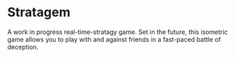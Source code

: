 # Stratagem

A work in progress real-time-stratagy game. Set in the future, this isometric game allows you to play with and against friends in a fast-paced battle of deception. 
